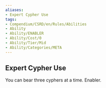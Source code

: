 ```yaml
---
aliases:
- Expert Cypher Use
tags:
- Compendium/CSRD/en/Rules/Abilities
- Ability
- Ability/ENABLER
- Ability/Cost/0
- Ability/Tier/Mid
- Ability/Categories/META
---
```


  
## Expert Cypher Use  
You can bear three cyphers at a time. Enabler. 